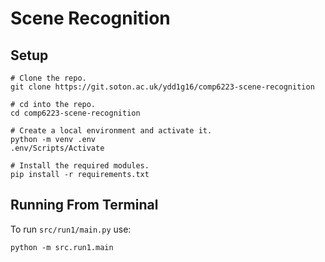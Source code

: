 # Scene Recognition

## Setup
```
# Clone the repo.
git clone https://git.soton.ac.uk/ydd1g16/comp6223-scene-recognition

# cd into the repo.
cd comp6223-scene-recognition

# Create a local environment and activate it.
python -m venv .env
.env/Scripts/Activate

# Install the required modules.
pip install -r requirements.txt
```

## Running From Terminal
To run `src/run1/main.py` use:
```
python -m src.run1.main
```